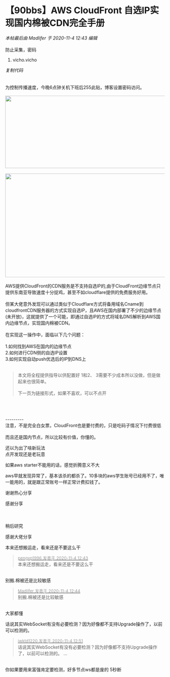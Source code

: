# 【90bbs】AWS CloudFront 自选IP实现国内棉被CDN完全手册


<i class="pstatus"> 本帖最后由 Madlifer 于 2020-11-4 12:43 编辑 </i><br />
<br />
防止采集，密码<div class="blockcode"><div id="code_bYS"><ol><li>vicho.vicho</ol></div><em onclick="copycode($('code_bYS'));">复制代码</em></div><br />
<br />
为控制传播速度，今晚6点钟关机下班后255此贴，博客设置密码访问。<br />
<br />
<img id="aimg_Z5WUV" onclick="zoom(this, this.src, 0, 0, 0)" class="zoom" width="600" height="229" src="https://i.loli.net/2020/11/04/PKrgxuJ86RUhDSd.png" onmouseover="img_onmouseoverfunc(this)" onclick="zoom(this)" style="cursor:pointer" border="0" alt="" /><br />
<br />
<img id="aimg_Db9LK" onclick="zoom(this, this.src, 0, 0, 0)" class="zoom" width="600" height="328" src="https://i.loli.net/2020/11/04/uv63Na1U54HdeZD.png" onmouseover="img_onmouseoverfunc(this)" onclick="zoom(this)" style="cursor:pointer" border="0" alt="" /><br />
<br />
AWS提供CloudFront的CDN服务是不支持自选IP的,由于CloudFront边缘节点只提供东南亚导致速度十分捉鸡，甚至不如cloudflare提供的免费服务好用。<br />
<br />
但某大佬意外发现可以通过类似于Cloudflare方式将备用域名Cname到cloudfrontCDN服务器的方式实现自选IP，且AWS在国内部署了不少的边缘节点(未开放)，这就提供了一个可能，即通过自选IP的方式将域名DNS解析到AWS国内边缘节点，实现国内棉被CDN。<br />
<br />
在实现这一操作中，面临以下几个问题：<br />
<br />
1.如何找到AWS在国内的边缘节点<br />
2.如何进行CDN侧的自选IP设置<br />
3.如何实现自动push优选后的IP到DNS上<br />
<br /><div class="quote"><blockquote>本文将全程提供指导以供配置好 1和2、 3需要不少成本所以没做，但是做起来也很简单。<br />
<br />
下一页为链接形式，如果不喜欢，可以不点开</blockquote></div><br />
<br />
<br />
---------<br />
注意，不是完全白女票，CloudFront也是要付费的，只是吃码子情况下付费很低<br />
<br />
而且还是国内节点，所以比较有价值，你懂的。<br />


还以为出了啥新玩法<img src="static/image/smiley/yct/014.gif" smilieid="45" border="0" alt="" /><br />
点开发现还是老玩意

如果aws starter不能用的话，感觉折腾意义不大

aws早就发现异常了，基本该杀的都杀了。10多块的aws学生账号已经用不了，唯一能用的，就是跟正常账号一样正常计费扣钱了。

谢谢热心分享<img src="static/image/smiley/default/lol.gif" smilieid="12" border="0" alt="" />

感谢分享<br />
<br />
<br />
<br />
稍后研究

感谢大佬分享

本来还想搬运走，看来还是不要这么干

<div class="quote"><blockquote><font size="2"><a href="https://www.hostloc.com/forum.php?mod=redirect&amp;goto=findpost&amp;pid=9401014&amp;ptid=762277" target="_blank"><font color="#999999">pengxp1996 发表于 2020-11-4 12:43</font></a></font><br />
本来还想搬运走，看来还是不要这么干</blockquote></div><br />
别搬.棉被还是比较敏感&nbsp;&nbsp;

<div class="quote"><blockquote><font size="2"><a href="https://www.hostloc.com/forum.php?mod=redirect&amp;goto=findpost&amp;pid=9401020&amp;ptid=762277" target="_blank"><font color="#999999">Madlifer 发表于 2020-11-4 12:44</font></a></font><br />
别搬.棉被还是比较敏感</blockquote></div><br />
大家都懂

话说其实WebSocket有没有必要检测？因为好像都不支持Upgrade操作了，以前可以检测的。

<div class="quote"><blockquote><font size="2"><a href="https://www.hostloc.com/forum.php?mod=redirect&amp;goto=findpost&amp;pid=9401060&amp;ptid=762277" target="_blank"><font color="#999999">iwktd1220 发表于 2020-11-4 12:51</font></a></font><br />
话说其实WebSocket有没有必要检测？因为好像都不支持Upgrade操作了，以前可以检测的。 ...</blockquote></div><br />
你如果要用来富强肯定要检测，好多节点ws都是废的 5秒断
